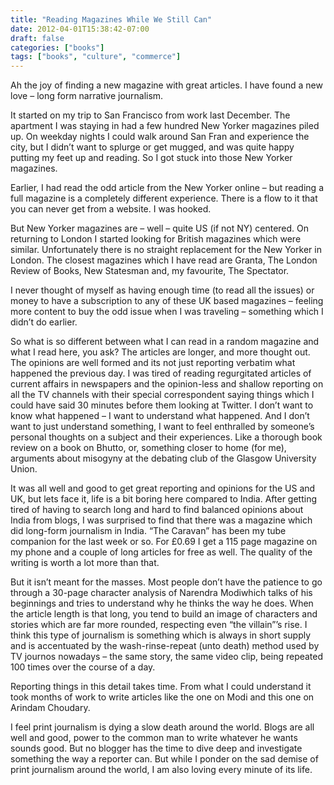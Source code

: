 ```yaml
---
title: "Reading Magazines While We Still Can"
date: 2012-04-01T15:38:42-07:00
draft: false
categories: ["books"]
tags: ["books", "culture", "commerce"]
---
```


Ah the joy of finding a new magazine with great articles. I have found a new love – long form narrative journalism. 

It started on my trip to San Francisco from work last December. The apartment I was staying in had a few hundred New Yorker magazines piled up. On weekday nights I could walk around San Fran and experience the city, but I didn’t want to splurge or get mugged, and was quite happy putting my feet up and reading. So I got stuck into those New Yorker magazines. 

Earlier, I had read the odd article from the New Yorker online  – but reading a full magazine is a completely different experience. There is a flow to it that you can never get from a website. I was hooked. 

But New Yorker magazines are – well – quite US (if not NY) centered. On returning to London I started looking for British magazines which were similar. Unfortunately there is no straight replacement for the New Yorker in London. The closest magazines which I have read are Granta, The London Review of Books, New Statesman and, my favourite, The Spectator. 

I never thought of myself as having enough time (to read all the issues) or money to have a subscription to any of these UK based magazines – feeling more content to buy the odd issue when I was traveling – something which I didn’t do earlier. 

So what is so different between what I can read in a random magazine and what I read here, you ask? The articles are longer, and more thought out. The opinions are well formed and its not just reporting verbatim what happened the previous day. I was tired of reading regurgitated articles of current affairs in newspapers and the opinion-less and shallow reporting on all the TV channels with their special correspondent saying things which I could have said 30 minutes before them looking at Twitter. I don’t want to know what happened – I want to understand what happened. And I don’t want to just understand something, I want to feel enthralled by someone’s personal thoughts on a subject and their experiences. Like a thorough book review on a book on Bhutto, or, something closer to home (for me), arguments about misogyny at the debating club of the Glasgow University Union. 


It was all well and good to get great reporting and opinions for the US and UK, but lets face it, life is a bit boring here compared to India. After getting tired of having to search long and hard to find balanced opinions about India from blogs, I was surprised to find that there was a magazine which did long-form journalism in India. “The Caravan” has been my tube companion for the last week or so. For  £0.69 I get a 115 page magazine on my phone and a couple of long articles for free as well. The quality of the writing is worth a lot more than that. 

But it isn’t meant for the masses. Most people don’t have the patience to go through a 30-page character analysis of Narendra Modiwhich talks of his beginnings and tries to understand why he thinks the way he does. When the article length is that long, you tend to build an image of characters and stories which are far more rounded, respecting even “the villain”’s rise. I think this type of journalism is something which is always in short supply and is accentuated by the wash-rinse-repeat (unto death) method used by TV journos nowadays – the same story, the same video clip, being repeated 100 times over the course of a day. 

Reporting things in this detail takes time. From what I could understand it took months of work to write articles like the one on Modi and this one on Arindam Choudary. 

I feel print journalism is dying a slow death around the world. Blogs are all well and good, power to the common man to write whatever he wants sounds good. But no blogger has the time to dive deep and investigate something the way a reporter can. But while I ponder on the sad demise of print journalism around the world, I am also loving every minute of its life. 